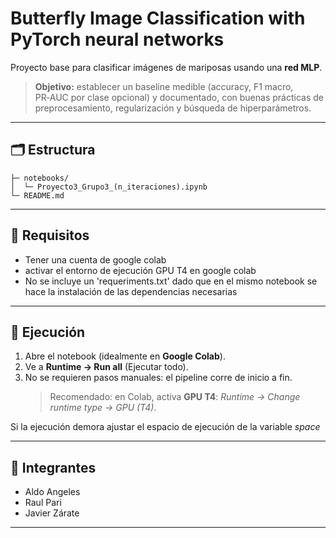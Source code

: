 # Butterfly Image Classification with PyTorch neural networks

Proyecto base para clasificar imágenes de mariposas usando una **red MLP**.

> **Objetivo:** establecer un baseline medible (accuracy, F1 macro, PR‑AUC por clase opcional) y documentado, con buenas prácticas de preprocesamiento, regularización y búsqueda de hiperparámetros.

---

## 🗂️ Estructura

```
├─ notebooks/
│  └─ Proyecto3_Grupo3_(n_iteraciones).ipynb
└─ README.md
```
---

## 🧰 Requisitos

- Tener una cuenta de google colab
- activar el entorno de ejecución GPU T4 en google colab
- No se incluye un 'requeriments.txt' dado que en el mismo notebook se hace la instalación de las dependencias necesarias
---


## 🚀 Ejecución

1. Abre el notebook (idealmente en **Google Colab**).
2. Ve a **Runtime → Run all** (Ejecutar todo).
3. No se requieren pasos manuales: el pipeline corre de inicio a fin.  
   > Recomendado: en Colab, activa **GPU T4**: *Runtime → Change runtime type → GPU (T4)*.

Si la ejecución demora ajustar el espacio de ejecución de la variable *space*

---

## 👥 Integrantes

- Aldo Angeles
- Raul Pari
- Javier Zárate

---
